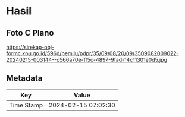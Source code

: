 # Hasil

## Foto C Plano

https://sirekap-obj-formc.kpu.go.id/596d/pemilu/pdpr/35/09/08/20/09/3509082009022-20240215-003144--c566a70e-ff5c-4897-9fad-14c11301e0d5.jpg


## Metadata

| Key        | Value               |
| ---------- | ------------------- |
| Time Stamp | 2024-02-15 07:02:30 |



